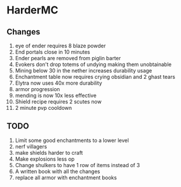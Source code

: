 # HarderMC

## Changes

1. eye of ender requires 8 blaze powder
2. End portals close in 10 minutes
3. Ender pearls are removed from piglin barter
4. Evokers don't drop totems of undying making them unobtainable
5. Mining below 30 in the nether increases durability usage
6. Enchantment table now requires crying obsidian and 2 ghast tears
7. Elytra now uses 40x more durability
8. armor progression
9. mending is now 10x less effective
10. Shield recipe requires 2 scutes now
11. 2 minute pvp cooldown

## TODO

1. Limit some good enchantments to a lower level
2. nerf villagers
3. make shields harder to craft
4. Make explosions less op
5. Change shulkers to have 1 row of items instead of 3
6. A written book with all the changes
7. replace all armor with enchantment books
